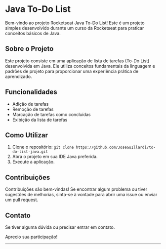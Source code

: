 # Java To-Do List

Bem-vindo ao projeto Rocketseat Java To-Do List! Este é um projeto simples desenvolvido durante um curso da Rocketseat para praticar conceitos básicos de Java.

## Sobre o Projeto

Este projeto consiste em uma aplicação de lista de tarefas (To-Do List) desenvolvida em Java. Ele utiliza conceitos fundamentais da linguagem e padrões de projeto para proporcionar uma experiência prática de aprendizado.

## Funcionalidades

- Adição de tarefas
- Remoção de tarefas
- Marcação de tarefas como concluídas
- Exibição da lista de tarefas

## Como Utilizar

1. Clone o repositório: `git clone https://github.com/JoseGu1llardi/to-do-list-java.git`
2. Abra o projeto em sua IDE Java preferida.
3. Execute a aplicação.

## Contribuições

Contribuições são bem-vindas! Se encontrar algum problema ou tiver sugestões de melhorias, sinta-se à vontade para abrir uma issue ou enviar um pull request.

## Contato

Se tiver alguma dúvida ou precisar entrar em contato.

Aprecio sua participação!

---
